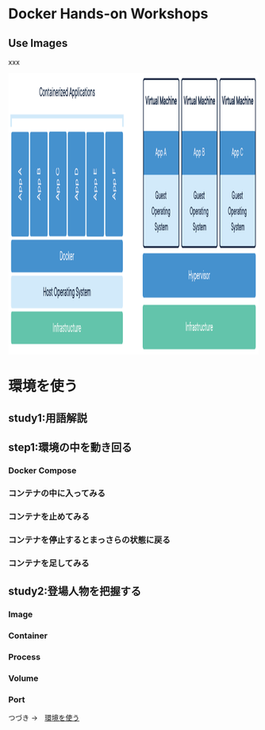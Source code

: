 # Docker Hands-on Workshops
## Use Images

xxx

<a><img src="images/docker-containerized-and-vm-transparent-bg.png" width="878" height="567"></a>

# 環境を使う
## study1:用語解説

## step1:環境の中を動き回る
### Docker Compose
### コンテナの中に入ってみる
### コンテナを止めてみる
### コンテナを停止するとまっさらの状態に戻る
### コンテナを足してみる

## study2:登場人物を把握する
### Image
### Container
### Process
### Volume
### Port

つづき →　[環境を使う](/docker/003-CreateImage/) 